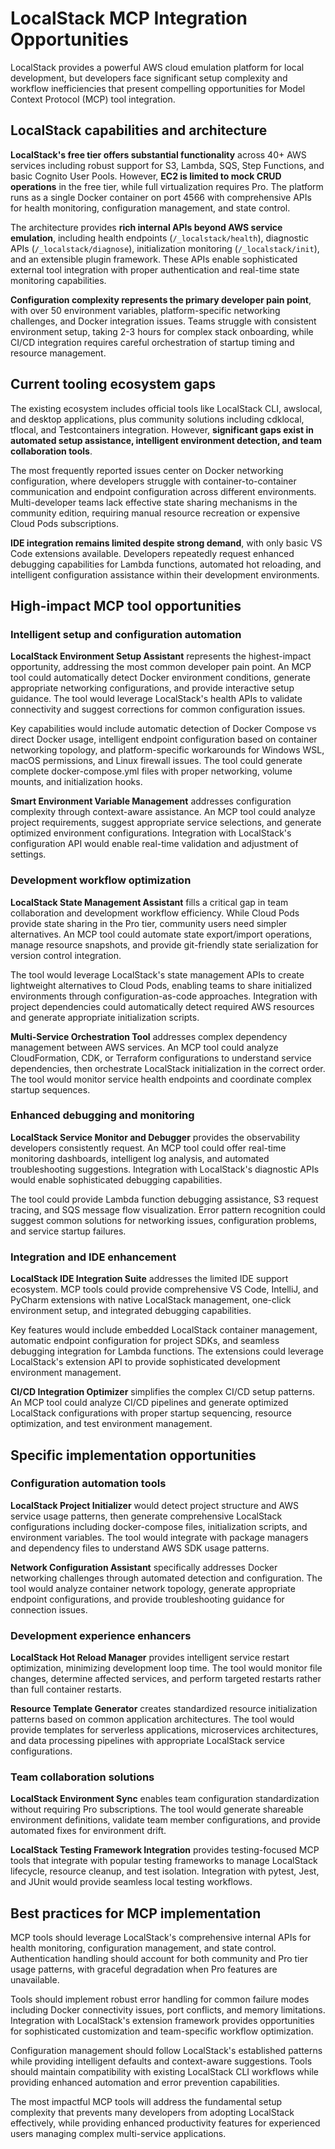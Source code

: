 # LocalStack MCP Integration Opportunities

LocalStack provides a powerful AWS cloud emulation platform for local development, but developers face significant setup complexity and workflow inefficiencies that present compelling opportunities for Model Context Protocol (MCP) tool integration.

## LocalStack capabilities and architecture

**LocalStack's free tier offers substantial functionality** across 40+ AWS services including robust support for S3, Lambda, SQS, Step Functions, and basic Cognito User Pools. However, **EC2 is limited to mock CRUD operations** in the free tier, while full virtualization requires Pro. The platform runs as a single Docker container on port 4566 with comprehensive APIs for health monitoring, configuration management, and state control.

The architecture provides **rich internal APIs beyond AWS service emulation**, including health endpoints (`/_localstack/health`), diagnostic APIs (`/_localstack/diagnose`), initialization monitoring (`/_localstack/init`), and an extensible plugin framework. These APIs enable sophisticated external tool integration with proper authentication and real-time state monitoring capabilities.

**Configuration complexity represents the primary developer pain point**, with over 50 environment variables, platform-specific networking challenges, and Docker integration issues. Teams struggle with consistent environment setup, taking 2-3 hours for complex stack onboarding, while CI/CD integration requires careful orchestration of startup timing and resource management.

## Current tooling ecosystem gaps

The existing ecosystem includes official tools like LocalStack CLI, awslocal, and desktop applications, plus community solutions including cdklocal, tflocal, and Testcontainers integration. However, **significant gaps exist in automated setup assistance, intelligent environment detection, and team collaboration tools**.

The most frequently reported issues center on Docker networking configuration, where developers struggle with container-to-container communication and endpoint configuration across different environments. Multi-developer teams lack effective state sharing mechanisms in the community edition, requiring manual resource recreation or expensive Cloud Pods subscriptions.

**IDE integration remains limited despite strong demand**, with only basic VS Code extensions available. Developers repeatedly request enhanced debugging capabilities for Lambda functions, automated hot reloading, and intelligent configuration assistance within their development environments.

## High-impact MCP tool opportunities

### Intelligent setup and configuration automation

**LocalStack Environment Setup Assistant** represents the highest-impact opportunity, addressing the most common developer pain point. An MCP tool could automatically detect Docker environment conditions, generate appropriate networking configurations, and provide interactive setup guidance. The tool would leverage LocalStack's health APIs to validate connectivity and suggest corrections for common configuration issues.

Key capabilities would include automatic detection of Docker Compose vs direct Docker usage, intelligent endpoint configuration based on container networking topology, and platform-specific workarounds for Windows WSL, macOS permissions, and Linux firewall issues. The tool could generate complete docker-compose.yml files with proper networking, volume mounts, and initialization hooks.

**Smart Environment Variable Management** addresses configuration complexity through context-aware assistance. An MCP tool could analyze project requirements, suggest appropriate service selections, and generate optimized environment configurations. Integration with LocalStack's configuration API would enable real-time validation and adjustment of settings.

### Development workflow optimization

**LocalStack State Management Assistant** fills a critical gap in team collaboration and development workflow efficiency. While Cloud Pods provide state sharing in the Pro tier, community users need simpler alternatives. An MCP tool could automate state export/import operations, manage resource snapshots, and provide git-friendly state serialization for version control integration.

The tool would leverage LocalStack's state management APIs to create lightweight alternatives to Cloud Pods, enabling teams to share initialized environments through configuration-as-code approaches. Integration with project dependencies could automatically detect required AWS resources and generate appropriate initialization scripts.

**Multi-Service Orchestration Tool** addresses complex dependency management between AWS services. An MCP tool could analyze CloudFormation, CDK, or Terraform configurations to understand service dependencies, then orchestrate LocalStack initialization in the correct order. The tool would monitor service health endpoints and coordinate complex startup sequences.

### Enhanced debugging and monitoring

**LocalStack Service Monitor and Debugger** provides the observability developers consistently request. An MCP tool could offer real-time monitoring dashboards, intelligent log analysis, and automated troubleshooting suggestions. Integration with LocalStack's diagnostic APIs would enable sophisticated debugging capabilities.

The tool could provide Lambda function debugging assistance, S3 request tracing, and SQS message flow visualization. Error pattern recognition could suggest common solutions for networking issues, configuration problems, and service startup failures.

### Integration and IDE enhancement

**LocalStack IDE Integration Suite** addresses the limited IDE support ecosystem. MCP tools could provide comprehensive VS Code, IntelliJ, and PyCharm extensions with native LocalStack management, one-click environment setup, and integrated debugging capabilities.

Key features would include embedded LocalStack container management, automatic endpoint configuration for project SDKs, and seamless debugging integration for Lambda functions. The extensions could leverage LocalStack's extension API to provide sophisticated development environment management.

**CI/CD Integration Optimizer** simplifies the complex CI/CD setup patterns. An MCP tool could analyze CI/CD pipelines and generate optimized LocalStack configurations with proper startup sequencing, resource optimization, and test environment management.

## Specific implementation opportunities

### Configuration automation tools

**LocalStack Project Initializer** would detect project structure and AWS service usage patterns, then generate comprehensive LocalStack configurations including docker-compose files, initialization scripts, and environment variables. The tool would integrate with package managers and dependency files to understand AWS SDK usage patterns.

**Network Configuration Assistant** specifically addresses Docker networking challenges through automated detection and configuration. The tool would analyze container network topology, generate appropriate endpoint configurations, and provide troubleshooting guidance for connection issues.

### Development experience enhancers

**LocalStack Hot Reload Manager** provides intelligent service restart optimization, minimizing development loop time. The tool would monitor file changes, determine affected services, and perform targeted restarts rather than full container restarts.

**Resource Template Generator** creates standardized resource initialization patterns based on common application architectures. The tool would provide templates for serverless applications, microservices architectures, and data processing pipelines with appropriate LocalStack service configurations.

### Team collaboration solutions

**LocalStack Environment Sync** enables team configuration standardization without requiring Pro subscriptions. The tool would generate shareable environment definitions, validate team member configurations, and provide automated fixes for environment drift.

**LocalStack Testing Framework Integration** provides testing-focused MCP tools that integrate with popular testing frameworks to manage LocalStack lifecycle, resource cleanup, and test isolation. Integration with pytest, Jest, and JUnit would provide seamless local testing workflows.

## Best practices for MCP implementation

MCP tools should leverage LocalStack's comprehensive internal APIs for health monitoring, configuration management, and state control. Authentication handling should account for both community and Pro tier usage patterns, with graceful degradation when Pro features are unavailable.

Tools should implement robust error handling for common failure modes including Docker connectivity issues, port conflicts, and memory limitations. Integration with LocalStack's extension framework provides opportunities for sophisticated customization and team-specific workflow optimization.

Configuration management should follow LocalStack's established patterns while providing intelligent defaults and context-aware suggestions. Tools should maintain compatibility with existing LocalStack CLI workflows while providing enhanced automation and error prevention capabilities.

The most impactful MCP tools will address the fundamental setup complexity that prevents many developers from adopting LocalStack effectively, while providing enhanced productivity features for experienced users managing complex multi-service applications.
